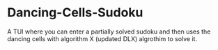 # Dancing-Cells-Sudoku
A TUI where you can enter a partially solved sudoku and then uses the dancing cells with algorithm X (updated DLX) algrothim to solve it.
